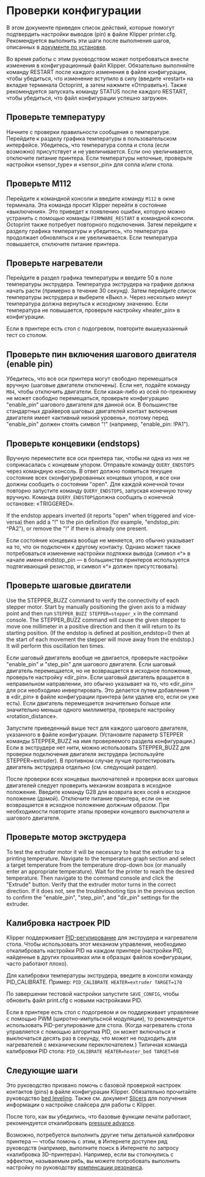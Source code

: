 # Проверки конфигурации

В этом документе приведен список действий, которые помогут подтвердить настройки выводов (pin) в файле Klipper printer.cfg. Рекомендуется выполнить эти шаги после выполнения шагов, описанных в [документе по установке](Installation.md).

Во время работы с этим руководством может потребоваться внести изменения в конфигурационный файл Klipper. Обязательно выполняйте команду RESTART после каждого изменения в файле конфигурации, чтобы убедиться, что изменение вступило в силу (введите «restart» на вкладке терминала Octoprint, а затем нажмите «Отправить»). Также рекомендуется запускать команду STATUS после каждого RESTART, чтобы убедиться, что файл конфигурации успешно загружен.

## Проверьте температуру

Начните с проверки правильности сообщения о температуре. Перейдите к разделу графика температуры в пользовательском интерфейсе. Убедитесь, что температура сопла и стола (если возможно) присутствует и не увеличивается. Если оно увеличивается, отключите питание принтера. Если температуры неточные, проверьте настройки «sensor_type» и «sensor_pin» для сопла и/или стола.

## Проверьте M112

Перейдите к командной консоли и введите команду `M112` в окне терминала. Эта команда просит Klipper перейти в состояние «выключения». Это приведет к появлению ошибки, которую можно устранить с помощью команды `FIRMWARE_RESTART` в командной консоли. Octoprint также потребует повторного подключения. Затем перейдите к разделу графика температуры и убедитесь, что температура продолжает обновляться и не увеличивается. Если температура повышается, отключите питание принтера.

## Проверьте нагреватели

Перейдите в раздел графика температуры и введите 50 в поле температуры экструдера. Температура экструдера на графике должна начать расти (примерно в течение 30 секунд). Затем перейдите список температуры экструдера и выберите «Выкл.». Через несколько минут температура должна вернуться к исходному значению. Если температура не повышается, проверьте настройку «heater_pin» в конфигурации.

Если в принтере есть стол с подогревом, повторите вышеуказанный тест со столом.

## Проверьте пин включения шагового двигателя (enable pin)

Убедитесь, что все оси принтера могут свободно перемещаться вручную (шаговые двигатели отключены). Если нет, подайте команду `M84`, чтобы отключить двигатели. Если какая-либо из осей по-прежнему не может свободно перемещаться, проверьте конфигурацию "enable_pin" шагового двигателя для данной оси. В большинстве стандартных драйверов шаговых двигателей контакт включения двигателя имеет «активный низкий уровень», поэтому перед "enable_pin" должен стоять символ "!" (например, "enable_pin: !PA1").

## Проверьте концевики (endstops)

Вручную переместите все оси принтера так, чтобы ни одна из них не соприкасалась с концевым упором. Отправьте команду `QUERY_ENDSTOPS` через командную консоль. В ответ должно появиться текущее состояние всех сконфигурированных концевых упоров, и все они должны сообщить о состоянии "open". Для каждой конечной точки повторно запустите команду `QUERY_ENDSTOPS`, запуская конечную точку вручную. Команда `QUERY_ENDSTOPS`должна сообщать о конечной остановке: «TRIGGERED».

If the endstop appears inverted (it reports "open" when triggered and vice-versa) then add a "!" to the pin definition (for example, "endstop_pin: ^PA2"), or remove the "!" if there is already one present.

Если состояние концевика вообще не меняется, это обычно указывает на то, что он подключен к другому контакту. Однако может также потребоваться изменение настройки подтяжки вывода (символ «^» в начале имени endstop_pin — в большинстве принтеров используется подтягивающий резистор, и символ «^» должен присутствовать).

## Проверьте шаговые двигатели

Use the STEPPER_BUZZ command to verify the connectivity of each stepper motor. Start by manually positioning the given axis to a midway point and then run `STEPPER_BUZZ STEPPER=stepper_x` in the command console. The STEPPER_BUZZ command will cause the given stepper to move one millimeter in a positive direction and then it will return to its starting position. (If the endstop is defined at position_endstop=0 then at the start of each movement the stepper will move away from the endstop.) It will perform this oscillation ten times.

Если шаговый двигатель вообще не двигается, проверьте настройки "enable_pin" и "step_pin" для шагового двигателя. Если шаговый двигатель перемещается, но не возвращается в исходное положение, проверьте настройку «dir_pin». Если шаговый двигатель вращается в неправильном направлении, это обычно указывает на то, что «dir_pin» для оси необходимо инвертировать. Это делается путем добавления '!' в «dir_pin» в файле конфигурации принтера (или удалив его, если он уже есть). Если двигатель перемещается значительно больше или значительно меньше одного миллиметра, проверьте настройку «rotation_distance».

Запустите приведенный выше тест для каждого шагового двигателя, указанного в файле конфигурации. (Установите параметр STEPPER команды STEPPER_BUZZ на имя проверяемого раздела конфигурации.) Если в экструдере нет нити, можно использовать STEPPER_BUZZ для проверки подключения двигателя экструдера (используйте STEPPER=extruder). В противном случае лучше протестировать двигатель экструдера отдельно (см. следующий раздел).

После проверки всех концевых выключателей и проверки всех шаговых двигателей следует проверить механизм возврата в исходное положение. Введите команду G28 для возврата всех осей в исходное положение (домой). Отключите питание принтера, если он не возвращается в исходное положение должным образом. При необходимости повторите этапы проверки концевого выключателя и шагового двигателя.

## Проверьте мотор экструдера

To test the extruder motor it will be necessary to heat the extruder to a printing temperature. Navigate to the temperature graph section and select a target temperature from the temperature drop-down box (or manually enter an appropriate temperature). Wait for the printer to reach the desired temperature. Then navigate to the command console and click the "Extrude" button. Verify that the extruder motor turns in the correct direction. If it does not, see the troubleshooting tips in the previous section to confirm the "enable_pin", "step_pin", and "dir_pin" settings for the extruder.

## Калибровка настроек PID

Klipper поддерживает [PID-регулирование](https://ru.wikipedia.org/wiki/ПИД-регулятор) для экструдера и нагревателя стола. Чтобы использовать этот механизм управления, необходимо откалибровать настройки PID на каждом принтере (настройки PID, найденные в других прошивках или в образцах файлов конфигурации, часто работают плохо).

Для калибровки температуры экструдера, введите в консоли команду PID_CALIBRATE. Пример: `PID_CALIBRATE HEATER=extruder TARGET=170`

По завершении тестовой настройки запустите `SAVE_CONFIG`, чтобы обновить файл print.cfg с новыми настройками PID.

Если в принтере есть стол с подогревом и он поддерживает управление с помощью PWM (широтно-импульсной модуляции), то рекомендуется использовать PID-регулирование для стола. (Когда нагреватель стола управляется с помощью алгоритма PID, он может включаться и выключаться десять раз в секунду, что может не подходить для нагревателей с механическим переключателем.) Типичная команда калибровки PID стола: `PID_CALIBRATE HEATER=heater_bed TARGET=60`

## Следующие шаги

Это руководство призвано помочь с базовой проверкой настроек контактов (pins) в файле конфигурации Klipper. Обязательно прочитайте руководство [bed leveling](Bed_Level.md). Также см. документ [Slicers](Slicers.md) для получения информации о настройке слайсера для работы с Klipper.

После того, как вы убедились, что базовые функции печати работают, рекомендуется откалибровать [pressure advance](Pressure_Advance.md).

Возможно, потребуется выполнить другие типы детальной калибровки принтера — чтобы помочь с этим, в Интернете доступен ряд руководств (например, выполните поиск в Интернете по запросу «калибровка 3D-принтера»). Например, если вы столкнулись с эффектом, называемым рябь, вы можете попробовать выполнить настройку по руководству [компенсации резонанса](Resonance_Compensation.md).
